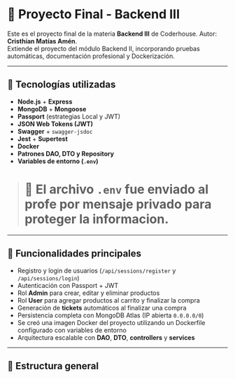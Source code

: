 # 🐾 Proyecto Final - Backend III

Este es el proyecto final de la materia **Backend III** de Coderhouse.
Autor: **Cristhian Matías Amén**.  
Extiende el proyecto del módulo Backend II, incorporando pruebas automáticas, documentación profesional y Dockerización.

---

## 🚀 Tecnologías utilizadas

- **Node.js** + **Express**
- **MongoDB** + **Mongoose**
- **Passport** (estrategias Local y JWT)
- **JSON Web Tokens (JWT)**
- **Swagger** + `swagger-jsdoc`
- **Jest** + **Supertest**
- **Docker**
- **Patrones DAO, DTO y Repository**
- **Variables de entorno (`.env`)**

> # 📌 El archivo `.env` fue enviado al profe por mensaje privado para proteger la informacion.

---

## 🎯 Funcionalidades principales

- Registro y login de usuarios (`/api/sessions/register` y `/api/sessions/login`)
- Autenticación con Passport + JWT
- Rol **Admin** para crear, editar y eliminar productos
- Rol **User** para agregar productos al carrito y finalizar la compra
- Generación de **tickets** automáticos al finalizar una compra
- Persistencia completa con MongoDB Atlas (IP abierta `0.0.0.0/0`)
- Se creó una imagen Docker del proyecto utilizando un Dockerfile configurado con variables de entorno
- Arquitectura escalable con **DAO**, **DTO**, **controllers** y **services**

---

## 📂 Estructura general

